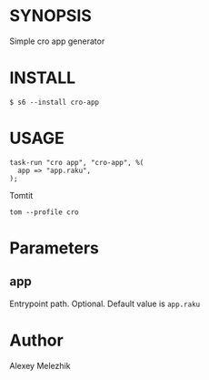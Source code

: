 # SYNOPSIS

Simple cro app generator

# INSTALL

    $ s6 --install cro-app

# USAGE

    task-run "cro app", "cro-app", %(
      app => "app.raku",
    );

Tomtit

    tom --profile cro

# Parameters

## app

Entrypoint path. Optional. Default value is `app.raku`

# Author

Alexey Melezhik

